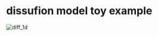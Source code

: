 # dissufion model toy example

![diff_1d](https://github.com/ugo-nama-kun/toy_diffusion/assets/1684732/96400b16-30c3-4bb4-ab8f-784c2e7b9b32)
